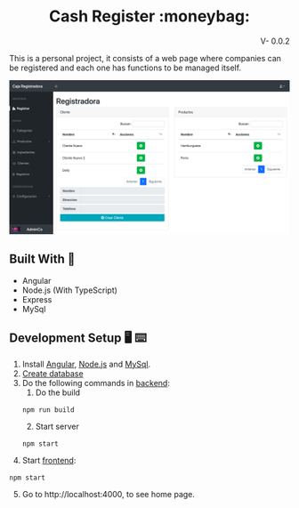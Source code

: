 <h1 align="center">Cash Register :moneybag:</h1>
<p align="right">V- 0.0.2</p>

This is a personal project, it consists of a web page where companies can be registered and each one has functions to be managed itself.

[![Administrator Dashboard](https://raw.githubusercontent.com/JuanDa237/Cash_Register/main/extras/images/image.png 'Administrator Dashboard')][frontend]

## Built With :bricks:

-   Angular
-   Node.js (With TypeScript)
-   Express
-   MySql

## Development Setup :desktop_computer: :keyboard:

1. Install [Angular][angular], [Node.js][node.js] and [MySql][mysql].
2. [Create database][dbfiles]
3. Do the following commands in [backend][backend]:
    1. Do the build
    ```
    npm run build
    ```
    2. Start server
    ```
    npm start
    ```
4. Start [frontend][frontend]:

```
npm start
```

5. Go to http://localhost:4000, to see home page.

[frontend]: https://github.com/JuanDa237/Cash_Register/tree/main/frontend
[backend]: https://github.com/JuanDa237/Cash_Register/tree/main/backend
[dbfiles]: https://github.com/JuanDa237/Cash_Register/tree/main/extras/database
[angular]: https://angular.io/cli
[node.js]: https://nodejs.org/es/download/
[mysql]: https://dev.mysql.com/downloads/mysql/
